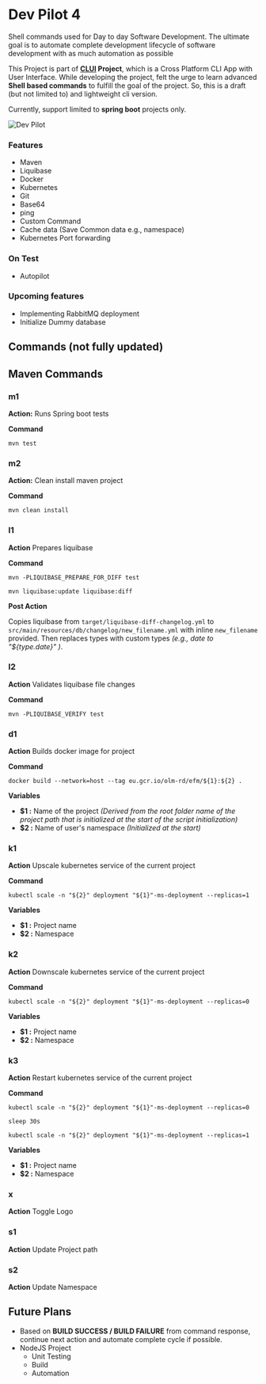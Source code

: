 # Dev Pilot 4
Shell commands used for Day to day Software Development. 
The ultimate goal is to automate complete development lifecycle of software development with as much automation as possible

This Project is part of **[CLUI](https://github.com/tanvoid0/clui) Project**, which is a Cross Platform CLI App with User Interface.
While developing the project, felt the urge to learn advanced **Shell based commands** to fulfill the goal of the project.
So, this is a draft (but not limited to) and lightweight cli version.

Currently, support limited to **spring boot** projects only.


![Dev Pilot](./assets/ui.png)

### Features
* Maven
* Liquibase
* Docker
* Kubernetes
* Git
* Base64
* ping
* Custom Command
* Cache data (Save Common data e.g., namespace)
* Kubernetes Port forwarding

### On Test
* Autopilot

### Upcoming features
* Implementing RabbitMQ deployment
* Initialize Dummy database

## Commands (not fully updated)
## Maven Commands
### m1
**Action:** Runs Spring boot tests

**Command** 

`mvn test`

### m2
**Action:** Clean install maven project

**Command** 

`mvn clean install`

### l1
**Action** Prepares liquibase 

**Command**

`mvn -PLIQUIBASE_PREPARE_FOR_DIFF test`

`mvn liquibase:update liquibase:diff`

**Post Action**

Copies liquibase from `target/liquibase-diff-changelog.yml` to `src/main/resources/db/changelog/new_filename.yml` with inline `new_filename` provided.
Then replaces types with custom types *(e.g., date to "${type.date}" )*.

### l2
**Action** Validates liquibase file changes

**Command**

`mvn -PLIQUIBASE_VERIFY test`


### d1
**Action** Builds docker image for project

**Command** 

`docker build --network=host --tag eu.gcr.io/olm-rd/efm/${1}:${2} .`

**Variables**
- **$1 :** Name of the project *(Derived from the root folder name of the project path that is initialized at the start of the script initialization)*
- **$2 :** Name of user's namespace *(Initialized at the start)*

### k1
**Action** Upscale kubernetes service of the current project

**Command**

`kubectl scale -n "${2}" deployment "${1}"-ms-deployment --replicas=1`

**Variables**
- **$1 :** Project name
- **$2 :** Namespace

### k2
**Action** Downscale kubernetes service of the current project

**Command**

`kubectl scale -n "${2}" deployment "${1}"-ms-deployment --replicas=0`

**Variables**
- **$1 :** Project name
- **$2 :** Namespace

### k3
**Action** Restart kubernetes service of the current project

**Command**

`kubectl scale -n "${2}" deployment "${1}"-ms-deployment --replicas=0`

`sleep 30s`

`kubectl scale -n "${2}" deployment "${1}"-ms-deployment --replicas=1`

**Variables**
- **$1 :** Project name
- **$2 :** Namespace


### x
**Action** Toggle Logo

### s1
**Action** Update Project path

### s2
**Action** Update Namespace


## Future Plans

* Based on **BUILD SUCCESS / BUILD FAILURE** from command response, continue next action and automate complete cycle if possible.
* NodeJS Project
  * Unit Testing
  * Build
  * Automation
